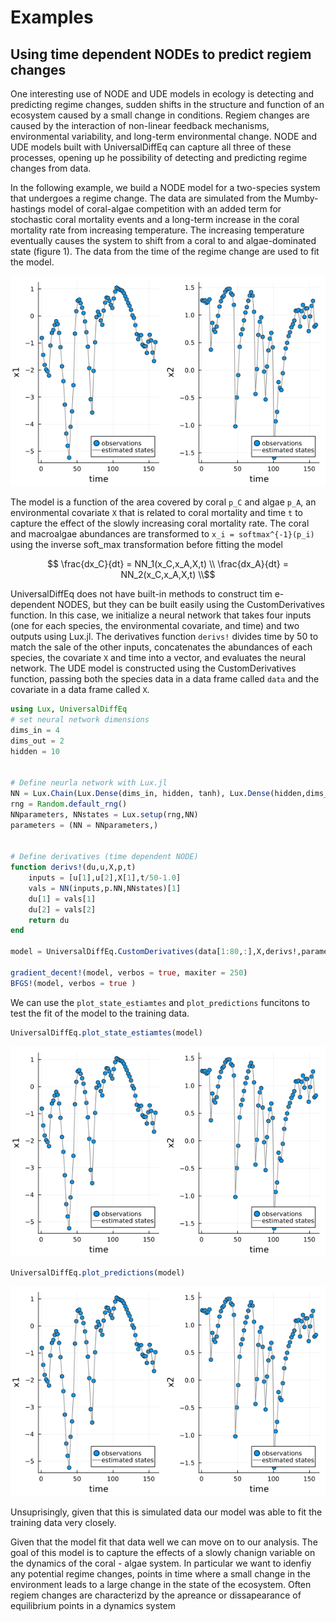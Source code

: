 # Examples

## Using time dependent NODEs to predict regiem changes

One interesting use of NODE and UDE models in ecology is detecting and predicting regime changes, sudden shifts in the structure and function of an ecosystem caused by a small change in conditions. Regiem changes are caused by the interaction of non-linear feedback mechanisms, environmental variability, and long-term environmental change. NODE and UDE models built with UniversalDiffEq can capture all three of these processes, opening up he possibility of detecting and predicting regime changes from data.


In the following example, we build a NODE model for a two-species system that undergoes a regime change. The data are simulated from the Mumby-hastings model of coral-algae competition with an added term for stochastic coral mortality events and a long-term increase in the coral mortality rate from increasing temperature. The increasing temperature eventually causes the system to shift from a coral to and algae-dominated state (figure 1). The data from the time of the regime change are used to fit the model.


![figure 1: simulated regime chagne data ](figures/regiem_changes_state_estiamtes.png)


The model is a function of the area covered by coral ``p_C`` and algae ``p_A``, an environmental covariate ``X`` that is related to coral mortality and time ``t`` to capture the effect of the slowly increasing coral mortality rate. The coral and macroalgae abundances are transformed to ``x_i = softmax^{-1}(p_i)`` using the inverse soft_max transformation  before fitting the model


```math
   \frac{dx_C}{dt} = NN_1(x_C,x_A,X,t) \\
   \frac{dx_A}{dt} = NN_2(x_C,x_A,X,t) \\
```


UniversalDiffEq does not have built-in methods to construct tim
e-dependent NODES, but they can be built easily using the CustomDerivatives function. In this case, we initialize a neural network that takes four inputs (one for each species, the environmental covariate, and time) and two outputs using Lux.jl. The derivatives function `derivs!` divides time by 50 to match the sale of the other inputs, concatenates the abundances of each species, the covariate ``X`` and time into a vector, and evaluates the neural network. The UDE model is constructed using the CustomDerivatives function, passing both the species data in a data frame called `data` and the covariate in a data frame called `X`.

```julia
using Lux, UniversalDiffEq
# set neural network dimensions
dims_in = 4 
dims_out = 2
hidden = 10


# Define neurla network with Lux.jl
NN = Lux.Chain(Lux.Dense(dims_in, hidden, tanh), Lux.Dense(hidden,dims_out))
rng = Random.default_rng() 
NNparameters, NNstates = Lux.setup(rng,NN) 
parameters = (NN = NNparameters,)


# Define derivatives (time dependent NODE)
function derivs!(du,u,X,p,t)
    inputs = [u[1],u[2],X[1],t/50-1.0]
    vals = NN(inputs,p.NN,NNstates)[1]
    du[1] = vals[1]
    du[2] = vals[2]
    return du 
end 

model = UniversalDiffEq.CustomDerivatives(data[1:80,:],X,derivs!,parameters;proc_weight=2.5,obs_weight=10.0,reg_weight=10^-3.5)

gradient_decent!(model, verbos = true, maxiter = 250)
BFGS!(model, verbos = true )
```

We can use the `plot_state_estiamtes` and `plot_predictions` funcitons to test the fit of the model to the training data. 

```julia
UniversalDiffEq.plot_state_estiamtes(model)
```
![](figures/regiem_changes_state_estiamtes.png)

```julia
UniversalDiffEq.plot_predictions(model)
```
![](figures/regiem_changes_state_estiamtes.png)

Unsuprisingly, given that this is simulated data our model was able to fit the training data very closely. 

Given that the model fit that data well we can move on to our analysis. The goal of this model is to capture the effects of a slowly chanign variable on the dynamics of the coral - algae system. In particular we want to idenfiy any potential regime changes, points in time where a small change in the environment leads to a large change in the state of the ecosystem. Often regiem changes are characterizd by the apreance or dissapearance of equilibrium points in a dynamics system 